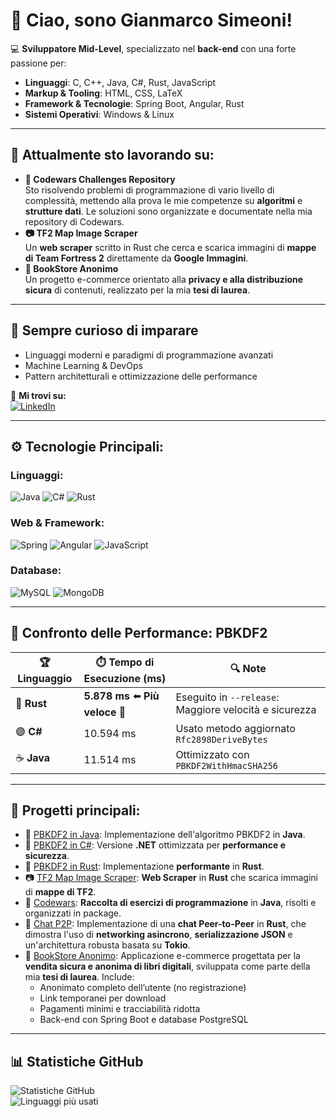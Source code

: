 # 👋 Ciao, sono Gianmarco Simeoni!

💻 **Sviluppatore Mid-Level**, specializzato nel **back-end** con una forte passione per:  
- **Linguaggi**: C, C++, Java, C#, Rust, JavaScript  
- **Markup & Tooling**: HTML, CSS, LaTeX  
- **Framework & Tecnologie**: Spring Boot, Angular, Rust  
- **Sistemi Operativi**: Windows & Linux  

---

## 🎯 Attualmente sto lavorando su:
- **🔑 Codewars Challenges Repository**  
  Sto risolvendo problemi di programmazione di vario livello di complessità, mettendo alla prova le mie competenze su **algoritmi** e **strutture dati**. Le soluzioni sono organizzate e documentate nella mia repository di Codewars.
- **📷 TF2 Map Image Scraper**  
  Un **web scraper** scritto in Rust che cerca e scarica immagini di **mappe di Team Fortress 2** direttamente da **Google Immagini**.
- **🛒 BookStore Anonimo**  
  Un progetto e-commerce orientato alla **privacy e alla distribuzione sicura** di contenuti, realizzato per la mia **tesi     di laurea**. 

---

## 🌱 Sempre curioso di imparare
- Linguaggi moderni e paradigmi di programmazione avanzati  
- Machine Learning & DevOps  
- Pattern architetturali e ottimizzazione delle performance  

📩 **Mi trovi su:**  
[![LinkedIn](https://img.shields.io/badge/LinkedIn-%230077B5.svg?logo=linkedin&logoColor=white)](https://www.linkedin.com/in/gianmarco-simeoni-software-developer-engineer/)

---

## ⚙️ Tecnologie Principali:

### Linguaggi:
![Java](https://img.shields.io/badge/Java-%23ED8B00.svg?logo=java&logoColor=white)
![C#](https://img.shields.io/badge/C%23-%23239120.svg?logo=c-sharp&logoColor=white)
![Rust](https://img.shields.io/badge/Rust-%23DEA584.svg?logo=rust&logoColor=white)

### Web & Framework:
![Spring](https://img.shields.io/badge/Spring-%236DB33F.svg?logo=spring&logoColor=white)
![Angular](https://img.shields.io/badge/Angular-%23DD0031.svg?logo=angular&logoColor=white)
![JavaScript](https://img.shields.io/badge/JavaScript-%23F7DF1E.svg?logo=javascript&logoColor=black)

### Database:
![MySQL](https://img.shields.io/badge/MySQL-%2300f.svg?logo=mysql&logoColor=white)
![MongoDB](https://img.shields.io/badge/MongoDB-%2347A248.svg?logo=mongodb&logoColor=white)

---

## 🚀 Confronto delle Performance: PBKDF2

| 🏆 Linguaggio | ⏱️ Tempo di Esecuzione (ms) | 🔍 Note |
|--------------|-------------------------|--------|
| 🦀 **Rust**  | **5.878 ms** ⬅️ **Più veloce** 🚀 | Eseguito in `--release`: Maggiore velocità e sicurezza |
| 🟣 **C#**    | 10.594 ms | Usato metodo aggiornato `Rfc2898DeriveBytes` |
| ☕ **Java**  | 11.514 ms | Ottimizzato con `PBKDF2WithHmacSHA256` |

---

## 📌 Progetti principali:
- 🔑 [PBKDF2 in Java](https://github.com/Stormix-dev/PBKDF2-Java): Implementazione dell'algoritmo PBKDF2 in **Java**.
- 🔑 [PBKDF2 in C#](https://github.com/Stormix-dev/PBKDF2-CSharp): Versione **.NET** ottimizzata per **performance e sicurezza**.
- 🔑 [PBKDF2 in Rust](https://github.com/Stormix-dev/PBKDF2-Rust): Implementazione **performante** in **Rust**.
- 📷 [TF2 Map Image Scraper](https://github.com/Stormix-dev/TF2-Map-Scraper): **Web Scraper** in **Rust** che scarica immagini di **mappe di TF2**.
- 📖 [Codewars](https://github.com/Stormix-dev/Codewars): **Raccolta di esercizi di programmazione** in **Java**, risolti e organizzati in package.
- 🦀 [Chat P2P](https://github.com/Stormix-dev/p2p_chat): Implementazione di una **chat Peer-to-Peer** in **Rust**, che dimostra l'uso di **networking asincrono**, **serializzazione JSON** e un'architettura robusta basata su **Tokio**.
- 🛒 [BookStore Anonimo](https://github.com/Stormix-dev/anonymous-bookstore): Applicazione e-commerce progettata per la **vendita sicura e anonima di libri digitali**, sviluppata come parte della mia **tesi di laurea**. Include:
  * Anonimato completo dell’utente (no registrazione)
  * Link temporanei per download
  * Pagamenti minimi e tracciabilità ridotta
  * Back-end con Spring Boot e database PostgreSQL

---

## 📊 Statistiche GitHub

![Statistiche GitHub](https://github-readme-stats.vercel.app/api?username=Stormix-dev&show_icons=true&theme=radical)  
![Linguaggi più usati](https://github-readme-stats.vercel.app/api/top-langs/?username=Stormix-dev&layout=compact&theme=radical)
